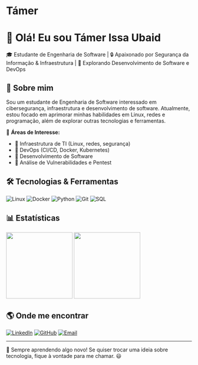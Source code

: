 # Támer 
# 👋 Olá! Eu sou Támer Issa Ubaid

🎓 Estudante de Engenharia de Software | 🔒 Apaixonado por Segurança da Informação & Infraestrutura | 📌 Explorando Desenvolvimento de Software e DevOps  

## 🚀 Sobre mim  
Sou um estudante de Engenharia de Software interessado em cibersegurança, infraestrutura e desenvolvimento de software. Atualmente, estou focado em aprimorar minhas habilidades em Linux, redes e programação, além de explorar outras tecnologias e ferramentas. 

📍 **Áreas de Interesse:**   
- 🔹 Infraestrutura de TI (Linux, redes, segurança)  
- 🔹 DevOps (CI/CD, Docker, Kubernetes)  
- 🔹 Desenvolvimento de Software  
- 🔹 Análise de Vulnerabilidades e Pentest  

## 🛠️ Tecnologias & Ferramentas  

![Linux](https://img.shields.io/badge/Linux-FCC624?style=for-the-badge&logo=linux&logoColor=black)
![Docker](https://img.shields.io/badge/Docker-2496ED?style=for-the-badge&logo=docker&logoColor=white)
![Python](https://img.shields.io/badge/Python-3776AB?style=for-the-badge&logo=python&logoColor=white)
![Git](https://img.shields.io/badge/Git-F05032?style=for-the-badge&logo=git&logoColor=white)
![SQL](https://img.shields.io/badge/SQL-4479A1?style=for-the-badge&logo=mysql&logoColor=white)

## 📊 Estatísticas  

<div>
  <img height="180em" src="https://github-readme-stats.vercel.app/api?username=TamerIssaUbaid&show_icons=true&theme=tokyonight" />
  <img height="180em" src="https://github-readme-stats.vercel.app/api/top-langs/?username=TamerIssaUbaid&layout=compact&langs_count=6&theme=tokyonight"/>
</div>

## 🌎 Onde me encontrar  

[![LinkedIn](https://img.shields.io/badge/LinkedIn-000?style=for-the-badge&logo=linkedin&logoColor=0A66C2)](https://www.linkedin.com/in/támer/)
[![GitHub](https://img.shields.io/badge/GitHub-000?style=for-the-badge&logo=github)](https://github.com/TamerIssaUbaid)
[![Email](https://img.shields.io/badge/Email-000?style=for-the-badge&logo=gmail&logoColor=EA4335)](mailto:uubtamer@gmail.com)

---

🚀 Sempre aprendendo algo novo! Se quiser trocar uma ideia sobre tecnologia, fique à vontade para me chamar. 😃  
